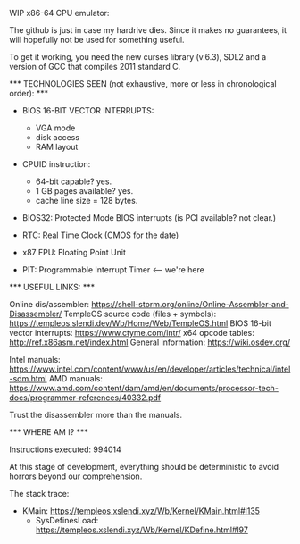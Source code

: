 WIP x86-64 CPU emulator:

The github is just in case my hardrive dies. Since it makes no guarantees, it will hopefully not be used for something useful.

To get it working, you need the new curses library (v.6.3), SDL2 and a version of GCC that compiles 2011 standard C.

*** TECHNOLOGIES SEEN (not exhaustive, more or less in chronological order): ***

- BIOS 16-BIT VECTOR INTERRUPTS:
  - VGA mode
  - disk access
  - RAM layout

- CPUID instruction:
  - 64-bit capable? yes.
  - 1 GB pages available? yes.
  - cache line size = 128 bytes.

- BIOS32: Protected Mode BIOS interrupts (is PCI available? not clear.)

- RTC: Real Time Clock (CMOS for the date)

- x87 FPU: Floating Point Unit

- PIT: Programmable Interrupt Timer <-- we're here

*** USEFUL LINKS: ***

Online dis/assembler: https://shell-storm.org/online/Online-Assembler-and-Disassembler/
TempleOS source code (files + symbols): https://templeos.slendi.dev/Wb/Home/Web/TempleOS.html
BIOS 16-bit vector interrupts: https://www.ctyme.com/intr/
x64 opcode tables: http://ref.x86asm.net/index.html
General information: https://wiki.osdev.org/

Intel manuals: https://www.intel.com/content/www/us/en/developer/articles/technical/intel-sdm.html
AMD manuals: https://www.amd.com/content/dam/amd/en/documents/processor-tech-docs/programmer-references/40332.pdf

Trust the disassembler more than the manuals.

*** WHERE AM I? ***

Instructions executed: 994014

At this stage of development, everything should be deterministic to avoid horrors beyond our comprehension.

The stack trace:

- KMain:    https://templeos.xslendi.xyz/Wb/Kernel/KMain.html#l135
  - SysDefinesLoad:    https://templeos.xslendi.xyz/Wb/Kernel/KDefine.html#l97
